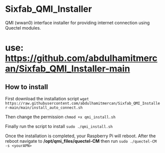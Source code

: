 # Sixfab_QMI_Installer
QMI (wwan0) interface installer for providing internet connection using Quectel modules. 
# use: https://github.com/abdulhamitmercan/Sixfab_QMI_Installer-main

## How to install
First download the installation script 
`wget https://raw.githubusercontent.com/abdulhamitmercan/Sixfab_QMI_Installer-main/main/install_auto_connect.sh`

Then change the permission 
`chmod +x qmi_install.sh`

Finally run the script to install
`sudo ./qmi_install.sh`

Once the installation is completed, your Raspberry Pi will reboot.
After the reboot navigate to **/opt/qmi_files/quectel-CM**
then run 
`sudo ./quectel-CM -s <yourAPN>`
